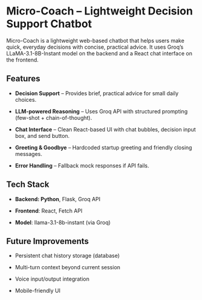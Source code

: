# **Micro-Coach – Lightweight Decision Support Chatbot**

Micro-Coach is a lightweight web-based chatbot that helps users make quick, everyday decisions with concise, practical advice. It uses Groq’s LLaMA-3.1-8B-Instant model on the backend and a React chat interface on the frontend.

## **Features**

- **Decision Support** – Provides brief, practical advice for small daily choices.

- **LLM-powered Reasoning** – Uses Groq API with structured prompting (few-shot + chain-of-thought).

- **Chat Interface** – Clean React-based UI with chat bubbles, decision input box, and send button.

- **Greeting & Goodbye** – Hardcoded startup greeting and friendly closing messages.

- **Error Handling** – Fallback mock responses if API fails.

## **Tech Stack**

- **Backend: Python**, Flask, Groq API

- **Frontend**: React, Fetch API

- **Model**: llama-3.1-8b-instant (via Groq)

## **Future Improvements**

- Persistent chat history storage (database)

- Multi-turn context beyond current session

- Voice input/output integration

- Mobile-friendly UI